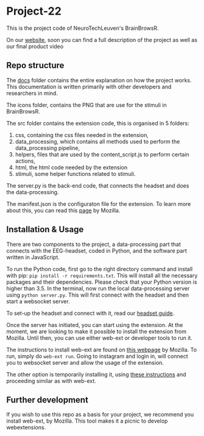 # Project-22

This is the project code of NeuroTechLeuven's BrainBrowsR.

On our [website](https://ntxl.org), soon you can find a full description of the project as well as our final product video

## Repo structure

The [docs](./docs/) folder contains the entire explanation on how the project works. This documentation is written primarily with other developers and researchers in mind.

The icons folder, contains the PNG that are use for the stimuli in BrainBrowsR.

The src folder contains the extension code, this is organised in 5 folders:

1. css, containing the css files needed in the extension,
2. data_processing, which contains all methods used to perform the data_processing pipeline,
3. helpers, files that are used by the content_script.js to perform certain actions,
4. html, the html code needed by the extension
5. stimuli, some helper functions related to stimuli.

The server.py is the back-end code, that connects the headset and does the data-processing.

The manifest.json is the configuraton file for the extension. To learn more about this, you can read this [page](https://developer.mozilla.org/en-US/docs/Mozilla/Add-ons/WebExtensions/manifest.json) by Mozilla.

## Installation & Usage

There are two components to the project, a data-processing part that connects with the EEG-headset, coded in Python, and the software part written in JavaScript.

To run the Python code, first go to the right directory command and install with pip: `pip install -r requirements.txt`. This will install all the necessary packages and their dependencies. Please check that your Python version is higher than 3.5. In the terminal, now run the local data-processing server using `python server.py`. This will first connect with the headset and then start a websocket server.

To set-up the headset and connect with it, read our [headset guide](docs/headset.md).

Once the server has initiated, you can start using the extension. At the moment, we are looking to make it possible to install the extension from Mozilla. Until then, you can use either web-ext or developer tools to run it.

The instructions to install web-ext are found on [this webpage](https://extensionworkshop.com/documentation/develop/getting-started-with-web-ext/) by Mozilla. To run, simply do `web-ext run`. Going to instagram and login in, will connect you to websocket server and allow the usage of the extension.

The other option is temporarily installing it, using [these instructions](https://extensionworkshop.com/documentation/develop/temporary-installation-in-firefox/) and proceeding similar as with web-ext.

## Further development

If you wish to use this repo as a basis for your project, we recommend you install web-ext, by Mozilla. This tool makes it a picnic to develop webextensions.
